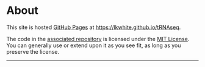 # About

This site is hosted [GitHub Pages] at https://lkwhite.github.io/tRNAseq.

The code in the [associated repository](https://github.com/lkwhite/tRNAseq) is licensed under the [MIT License]. You can generally use or extend upon it as you see fit, as long as you preserve the license.

----
[Just the Docs]: https://just-the-docs.github.io/just-the-docs/
[GitHub Pages]: https://docs.github.com/en/pages
[MIT License]: https://en.wikipedia.org/wiki/MIT_License
